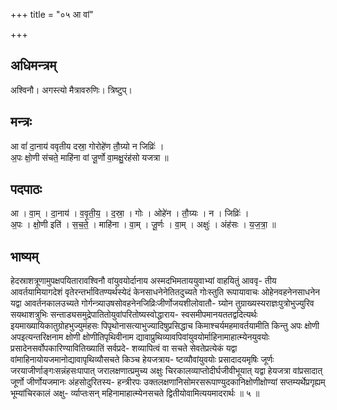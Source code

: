+++
title = "०५ आ वां"

+++
## अधिमन्त्रम्
अश्विनौ। अगस्त्यो मैत्रावरुणिः। त्रिष्टुप्।

## मन्त्रः
आ वां॑ दा॒नाय॑ ववृतीय दस्रा॒ गोरोहे॑ण तौ॒ग्र्यो न जिव्रिः॑ ।  
अ॒पः क्षो॒णी स॑चते॒ माहि॑ना वां जू॒र्णो वा॒मक्षु॒रंह॑सो यजत्रा ॥

## पदपाठः
आ । वा॒म् । दा॒नाय॑ । व॒वृ॒ती॒य॒ । द॒स्रा॒ । गोः । ओहे॑न । तौ॒ग्र्यः । न । जिव्रिः॑ ।  
अ॒पः । क्षो॒णी इति॑ । स॒च॒ते॒ । माहि॑ना । वा॒म् । जू॒र्णः । वा॒म् । अक्षुः॑ । अंह॑सः । य॒ज॒त्रा॒ ॥

## भाष्यम्
हेदस्राशत्रूणामुपक्षपयितारावश्विनौ वांयुवयोर्दानाय अस्मदभिमताययुवाभ्यां वाहयितुं आववृ- तीय आवर्तयामियागदेशं वृतेरन्तर्भावितण्यर्थस्येदं केनसाधनेनेतितदुच्यते गोःस्तुति रूपायावाचः ओहेनवहनेनसाधनेन यद्वा आवर्तनकालउच्यते गोर्गन्त्र्याउषसोवहनेनजिव्रिःजीर्णोजयशीलोवातौ- ग्र्योन तुग्राख्यस्यराज्ञःपुत्रोभुज्युरिव सयथाशत्रुभिः सन्ताड्यसमुद्रेपातितोयुवांपरितोष्यस्वोद्धाराय- स्वसमीपमानयततद्वदित्यर्थः इयमाख्यायिकातुग्रोहभुज्युमंहसः पिपृथोनासत्याभुज्यादिषुप्रसिद्धाच किमाश्चर्यमहमावर्तयामीति किन्तु अपः क्षोणी अपइत्यन्तरिक्षनाम क्षोणी क्षोणीतिपृथिवीनाम द्यावाप्रुथिव्यावपिवांयुवयोर्माहिनामाहात्म्येनयुवयोः प्रसादेनसर्वोपकारिण्यावितिख्यातिं सर्वप्रदे- शव्यापित्वं वा सचते सेवतेप्रत्येकं यद्वा वांमाहिनायोयजमानोद्यावापृथिव्यौसचते किञ्च हेयजत्राय- ष्टव्यौवांयुवयोः प्रसादादयमृषिः जूर्णः जरयाजीर्णाङ्गःसन्नंहसःपापात् जरालक्षणात्प्रमुच्य अक्षुः चिरकालव्याप्तोदीर्घजीवीभूयात् यद्वा हेयजत्रा वांप्रसादात् जूर्णो जीर्णोयजमानः अंहसोदुरितस्य- हन्त्रीरपः उक्तलक्षणानिसोमरसरूपाण्युदकानिक्षोणीक्षोण्यां सप्तम्यर्थेप्रगृह्यम् भूम्यांचिरकालं अक्षु- र्व्याप्तःसन् महिनामाहात्म्येनसचते द्वितीयोवामित्ययमादरार्थः ॥ ५ ॥